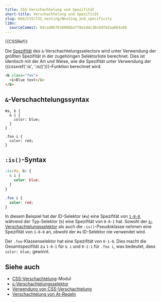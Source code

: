```yaml
---
title: CSS-Verschachtelung und Spezifität
short-title: Verschachtelung und Spezifität
slug: Web/CSS/CSS_nesting/Nesting_and_specificity
l10n:
  sourceCommit: 0dcad86763896bba7f8e1ddc30c6dfd2aa664c6b
---
```


{{CSSRef}}

Die [Spezifität](/de/docs/Web/CSS/CSS_cascade/Specificity) des `&`-Verschachtelungsselectors wird unter Verwendung der größten Spezifität in der zugehörigen Selektorliste berechnet. Dies ist identisch mit der Art und Weise, wie die Spezifität unter Verwendung der {{cssxref(':is', ':is()')}}-Funktion berechnet wird.

```html
<b class="foo">
  <i>Blue text</i>
</b>
```

## `&`-Verschachtelungssyntax

```css-nolint
#a, b {
  & i {
    color: blue;
  }
}

.foo i {
  color: red;
}
```

## `:is()`-Syntax

```css
:is(#a, b) {
  & i {
    color: blue;
  }
}

.foo i {
  color: red;
}
```

In diesem Beispiel hat der ID-Selektor (`#a`) eine Spezifität von [`1-0-0`](/de/docs/Web/CSS/CSS_cascade/Specificity#selector_weight_categories), während der Typ-Selektor (`b`) eine Spezifität von `0-0-1` hat. Sowohl der [`&`-Verschachtelungsselektor](/de/docs/Web/CSS/Nesting_selector) als auch die `:is()`-Pseudoklasse nehmen eine Spezifität von `1-0-0` an, obwohl der `#a` ID-Selektor nie verwendet wird.

Der `.foo`-Klassenselektor hat eine Spezifität von `0-1-0`. Dies macht die Gesamtspezifität zu `1-0-1` für `& i` und `0-1-1` für `.foo i`, was bedeutet, dass `color: blue;` gewinnt.

## Siehe auch

- [CSS-Verschachtelung](/de/docs/Web/CSS/CSS_nesting)-Modul
- [`&`-Verschachtelungsselektor](/de/docs/Web/CSS/Nesting_selector)
- [Verwendung von CSS-Verschachtelung](/de/docs/Web/CSS/CSS_nesting/Using_CSS_nesting)
- [Verschachtelung von At-Regeln](/de/docs/Web/CSS/CSS_nesting/Nesting_at-rules)
